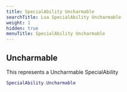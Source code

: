 ```yaml
---
title: SpecialAbility Uncharmable
searchTitle: Lua SpecialAbility Uncharmable
weight: 1
hidden: true
menuTitle: SpecialAbility Uncharmable
---
```

## Uncharmable

This represents a Uncharmable SpecialAbility
```lua
SpecialAbility.Uncharmable
```